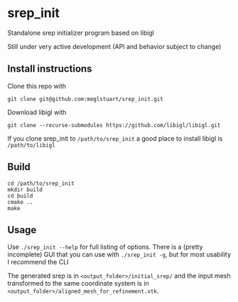 # srep_init
Standalone srep initializer program based on libigl

Still under very active development (API and behavior subject to change)

## Install instructions
Clone this repo with

`git clone git@github.com:meglstuart/srep_init.git`

Download libigl with

`git clone --recurse-submodules https://github.com/libigl/libigl.git`

If you clone srep_init to `/path/to/srep_init` a good place to install libigl is `/path/to/libigl`

## Build
~~~
cd /path/to/srep_init
mkdir build
cd build
cmake ..
make
~~~

## Usage
Use `./srep_init --help` for full listing of options.
There is a (pretty incomplete) GUI that you can use with `./srep_init -g`, but for most usability I recommend the CLI

The generated srep is in `<output_folder>/initial_srep/` and the input mesh transformed to the same coordinate system is in `<output_folder>/aligned_mesh_for_refinement.vtk`.
